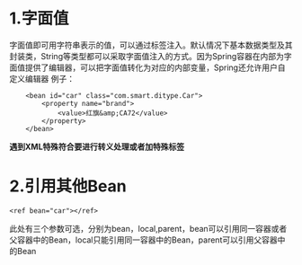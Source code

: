 # 1.字面值
字面值即可用字符串表示的值，可以通过<value>标签注入。默认情况下基本数据类型及其封装类，String等类型都可以采取字面值注入的方式。因为Spring容器在内部为字面值提供了编辑器，可以把字面值转化为对应的内部变量，Spring还允许用户自定义编辑器
例子：
```
	<bean id="car" class="com.smart.ditype.Car">
		<property name="brand">
			<value>红旗&amp;CA72</value>
		</property>
	</bean>
```
**遇到XML特殊符合要进行转义处理或者加特殊标签**
# 2.引用其他Bean
```
<ref bean="car"></ref>
```
此处有三个参数可选，分别为bean，local,parent，bean可以引用同一容器或者父容器中的Bean，local只能引用同一容器中的Bean，parent可以引用父容器中的Bean


